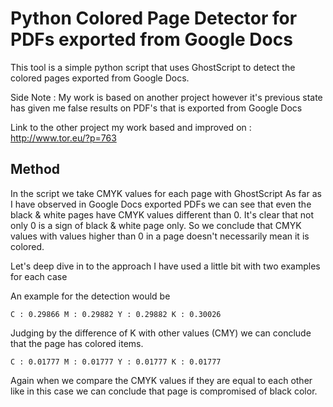 # Python Colored Page Detector for PDFs exported from Google Docs
This tool is a simple python script that uses GhostScript to detect the colored pages exported from Google Docs.

Side Note : My work is based on another project however it's previous state has given me false results on PDF's that is exported from Google Docs

Link to the other project my work based and improved on : http://www.tor.eu/?p=763

## Method
In the script we take CMYK values for each page with GhostScript
As far as I have observed in Google Docs exported PDFs we can see that even the black & white pages have CMYK values different than 0. It's clear that not only 0 is a sign of black & white page only. So we conclude that CMYK values with values higher than 0 in a page doesn't necessarily mean it is colored.

Let's deep dive in to the approach I have used a little bit with two examples for each case

An example for the detection would be

```
C : 0.29866 M : 0.29882 Y : 0.29882 K : 0.30026
```

Judging by the difference of K with other values (CMY) we can conclude that the page has colored items.

```
C : 0.01777 M : 0.01777 Y : 0.01777 K : 0.01777
```

Again when we compare the CMYK values if they are equal to each other like in this case we can conclude that page is compromised of black color.
